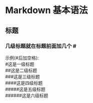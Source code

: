 # Markdown 基本语法
## 标题
### 几级标题就在标题前面加几个 # <br>
示例(#后加空格): <br>
 #这是一级标题   <br>
 ##这是二级标题  <br>
 ###这是三级标题  <br>
 ####这是四级标题  <br>
 #####这是五级标题  <br>
 ######这是六级标题 <br>

